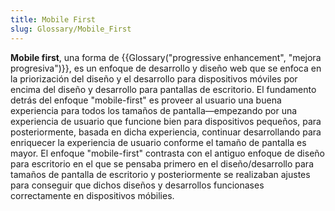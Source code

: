 ```yaml
---
title: Mobile First
slug: Glossary/Mobile_First
---
```


**Mobile first**, una forma de {{Glossary("progressive enhancement", "mejora progresiva")}}, es un enfoque de desarrollo y diseño web que se enfoca en la priorización del diseño y el desarrollo para dispositivos móviles por encima del diseño y desarrollo para pantallas de escritorio. El fundamento detrás del enfoque "mobile-first" es proveer al usuario una buena experiencia para todos los tamaños de pantalla—empezando por una experiencia de usuario que funcione bien para dispositivos pequeños, para posteriormente, basada en dicha experiencia, continuar desarrollando para enriquecer la experiencia de usuario conforme el tamaño de pantalla es mayor. El enfoque "mobile-first" contrasta con el antiguo enfoque de diseño para escritorio en el que se pensaba primero en el diseño/desarrollo para tamaños de pantalla de escritorio y posteriormente se realizaban ajustes para conseguir que dichos diseños y desarrollos funcionases correctamente en dispositivos móbilies.
